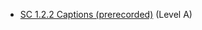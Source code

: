 - [SC 1.2.2 Captions (prerecorded)](https://www.w3.org/WAI/WCAG22/Understanding/captions-prerecorded.html) (Level A)
